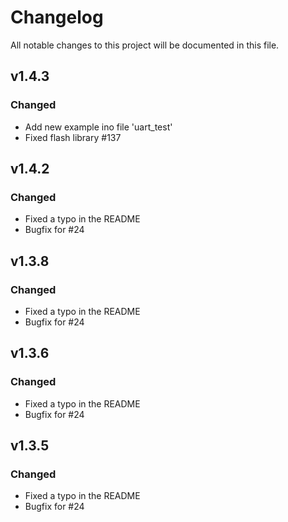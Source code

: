 # Changelog
All notable changes to this project will be documented in this file.

## v1.4.3
### Changed
 - Add new example ino file 'uart_test'
 - Fixed flash library #137
## v1.4.2
### Changed
 - Fixed a typo in the README
 - Bugfix for #24 
## v1.3.8
### Changed
 - Fixed a typo in the README
 - Bugfix for #24
 
## v1.3.6
### Changed
 - Fixed a typo in the README
 - Bugfix for #24
 
## v1.3.5
### Changed
 - Fixed a typo in the README
 - Bugfix for #24